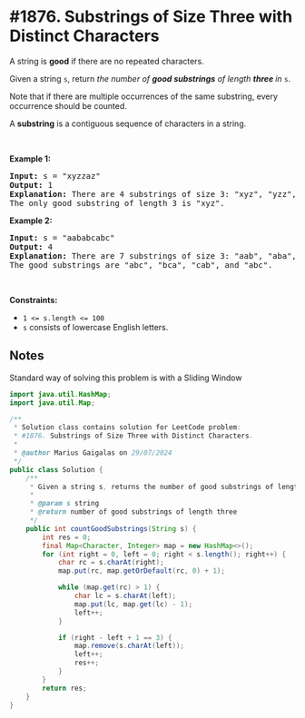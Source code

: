 # #1876. Substrings of Size Three with Distinct Characters

<p>A string is <strong>good</strong> if there are no repeated characters.</p>

<p>Given a string <code>s</code>, return <em>the number of <strong>good substrings</strong> of length <strong>three </strong>in </em><code>s</code>.</p>

<p>Note that if there are multiple occurrences of the same substring, every occurrence should be counted.</p>

<p>A <strong>substring</strong> is a contiguous sequence of characters in a string.</p>

<p>&nbsp;</p>
<p><strong class="example">Example 1:</strong></p>

<pre><strong>Input:</strong> s = "xyzzaz"
<strong>Output:</strong> 1
<strong>Explanation:</strong> There are 4 substrings of size 3: "xyz", "yzz", "zza", and "zaz". 
The only good substring of length 3 is "xyz".
</pre>

<p><strong class="example">Example 2:</strong></p>

<pre><strong>Input:</strong> s = "aababcabc"
<strong>Output:</strong> 4
<strong>Explanation:</strong> There are 7 substrings of size 3: "aab", "aba", "bab", "abc", "bca", "cab", and "abc".
The good substrings are "abc", "bca", "cab", and "abc".
</pre>

<p>&nbsp;</p>
<p><strong>Constraints:</strong></p>

<ul>
	<li><code>1 &lt;= s.length &lt;= 100</code></li>
	<li><code>s</code> consists of lowercase English letters.</li>
</ul>

## Notes

Standard way of solving this problem is with a Sliding Window

```java
import java.util.HashMap;
import java.util.Map;

/**
 * Solution class contains solution for LeetCode problem:
 * #1876. Substrings of Size Three with Distinct Characters.
 *
 * @author Marius Gaigalas on 29/07/2024
 */
public class Solution {
    /**
     * Given a string s, returns the number of good substrings of length three in s.
     *
     * @param s string
     * @return number of good substrings of length three
     */
    public int countGoodSubstrings(String s) {
        int res = 0;
        final Map<Character, Integer> map = new HashMap<>();
        for (int right = 0, left = 0; right < s.length(); right++) {
            char rc = s.charAt(right);
            map.put(rc, map.getOrDefault(rc, 0) + 1);

            while (map.get(rc) > 1) {
                char lc = s.charAt(left);
                map.put(lc, map.get(lc) - 1);
                left++;
            }

            if (right - left + 1 == 3) {
                map.remove(s.charAt(left));
                left++;
                res++;
            }
        }
        return res;
    }
}
```